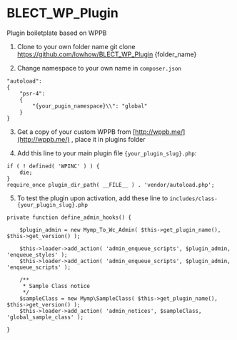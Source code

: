 # BLECT_WP_Plugin
Plugin boiletplate based on WPPB

1. Clone to your own folder name
	git clone https://github.com/lowhow/BLECT_WP_Plugin {folder_name}

2. Change namespace to your own name in `composer.json`
```
"autoload":
{
	"psr-4":
	{
		"{your_pugin_namespace}\\": "global"
	}
}
```

3. Get a copy of your custom WPPB from [http://wppb.me/](http://wppb.me/) , place it in plugins folder

4. Add this line to your main plugin file `{your_plugin_slug}.php`:
```
if ( ! defined( 'WPINC' ) ) {
	die;
}
require_once plugin_dir_path( __FILE__ ) . 'vendor/autoload.php';
```
	
5. To test the plugin upon activation, add these line to `includes/class-{your_plugin_slug}.php`
```
private function define_admin_hooks() {

	$plugin_admin = new Mymp_To_Wc_Admin( $this->get_plugin_name(), $this->get_version() );

	$this->loader->add_action( 'admin_enqueue_scripts', $plugin_admin, 'enqueue_styles' );
	$this->loader->add_action( 'admin_enqueue_scripts', $plugin_admin, 'enqueue_scripts' );

	/**
	 * Sample Class notice
	 */
	$sampleClass = new Mymp\SampleClass( $this->get_plugin_name(), $this->get_version() );
	$this->loader->add_action( 'admin_notices', $sampleClass, 'global_sample_class' );

}
```
